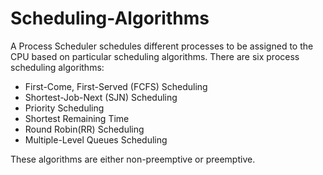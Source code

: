 # Scheduling-Algorithms

A Process Scheduler schedules different processes to be assigned to the CPU based on particular scheduling algorithms. There are six process scheduling algorithms: 

- First-Come, First-Served (FCFS) Scheduling
- Shortest-Job-Next (SJN) Scheduling
- Priority Scheduling
- Shortest Remaining Time
- Round Robin(RR) Scheduling
- Multiple-Level Queues Scheduling

These algorithms are either non-preemptive or preemptive.
